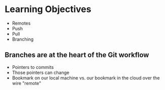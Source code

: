 # Learning Objectives

* Remotes
* Push
* Pull
* Branching

## Branches are at the heart of the Git workflow

* Pointers to commits
* Those pointers can change
* Bookmark on our local machine vs. our bookmark in the cloud over the wire "remote"
